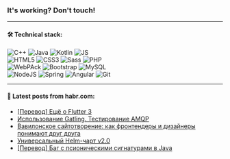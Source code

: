 ### It's working? Don't touch!

---

#### 🛠️ Technical stack:

![C++](https://img.shields.io/badge/C++-informational?logo=c%2B%2B&style=flat&logoColor=white&color=9C033A)
![Java](https://img.shields.io/badge/Java-informational?logo=java&style=flat&logoColor=white&color=007396)
![Kotlin](https://img.shields.io/badge/Kotlin-informational?logo=Kotlin&style=flat&logoColor=white&color=0095D5)
![JS](https://img.shields.io/badge/JS-informational?logo=javaScript&style=flat&logoColor=black&color=F7Df1E) <br>
![HTML5](https://img.shields.io/badge/HTML5-informational?logo=html5&style=flat&logoColor=white&color=E34F26)
![CSS3](https://img.shields.io/badge/CSS3-informational?logo=css3&style=flat&logoColor=white&color=157286)
![Sass](https://img.shields.io/badge/Saas-informational?logo=sass&style=flat&logoColor=white&color=hotpink)
![PHP](https://img.shields.io/badge/PHP-informational?logo=php&style=flat&logoColor=white&color=777BB4) <br>
![WebPAck](https://img.shields.io/badge/WebPack-informational?logo=webPack&style=flat&logoColor=white&color=FF6F00)
![Bootstrap](https://img.shields.io/badge/Bootstrap-informational?logo=Bootstrap&style=flat&logoColor=white&color=7952B3)
![MySQL](https://img.shields.io/badge/MySQL-informational?logo=MySQL&style=flat&logoColor=white&color=00f) <br>
![NodeJS](https://img.shields.io/badge/NodeJS-informational?logo=node.js&style=flat&logoColor=white&color=43853D)
![Spring](https://img.shields.io/badge/Spring-informational?logo=Spring&style=flat&logoColor=white&color=0A9EDC)
![Angular](https://img.shields.io/badge/Vue-informational?logo=vue.js&style=flat&logoColor=white&color=red)
![Git](https://img.shields.io/badge/Git-informational?logo=git&style=flat&logoColor=white&color=darkorange)

___

#### 💬 Latest posts from habr.com:

<!-- BLOG-POST-LIST:START -->
- [[Перевод] Ещё о Flutter 3](https://habr.com/ru/post/670776/?utm_source=habrahabr&utm_medium=rss&utm_campaign=670776)
- [Использование Gatling. Тестирование AMQP](https://habr.com/ru/post/670768/?utm_source=habrahabr&utm_medium=rss&utm_campaign=670768)
- [Вавилонское сайтотворение: как фронтендеры и дизайнеры понимают друг друга](https://habr.com/ru/post/669042/?utm_source=habrahabr&utm_medium=rss&utm_campaign=669042)
- [Универсальный Helm-чарт v2.0](https://habr.com/ru/post/668782/?utm_source=habrahabr&utm_medium=rss&utm_campaign=668782)
- [[Перевод] Баг с псионическими сигнатурами в Java](https://habr.com/ru/post/670742/?utm_source=habrahabr&utm_medium=rss&utm_campaign=670742)
<!-- BLOG-POST-LIST:END -->
